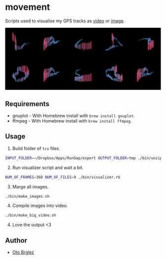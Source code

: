 # movement

Scripts used to visualise my GPS tracks as [video] or [image].

![out-montage](out-montage.jpg)

## Requirements

- gnuplot - With Homebrew install with `brew install gnuplot`.
- ffmpeg - With Homebrew install with `brew install ffmpeg`.

## Usage

1. Build folder of `tcx` files.

```bash
INPUT_FOLDER=~/Dropbox/Apps/RunGap/export OUTPUT_FOLDER=tmp ./bin/unzip-rungap.sh
```

2. Run visualizer script and wait a bit.

```bash
NUM_OF_FRAMES=360 NUM_OF_FILES=9 ./bin/visualizer.rb
```

3. Marge all images.

```bash
./bin/make_images.sh
```

4. Compile images into video.

```bash
./bin/make_big_video.sh
```

4. Love the output <3


## Author

- [Oto Brglez](https://github.com/otobrglez)

[video]:https://vimeo.com/96191896
[image]:out-montage.jpg

